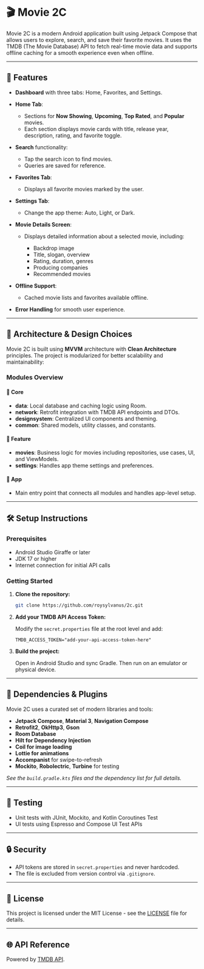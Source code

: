 # 🎬 Movie 2C

Movie 2C is a modern Android application built using Jetpack Compose that allows users to explore, search, and save their favorite movies. It uses the TMDB (The Movie Database) API to fetch real-time movie data and supports offline caching for a smooth experience even when offline.

---

## 📱 Features

* **Dashboard** with three tabs: Home, Favorites, and Settings.
* **Home Tab**:

  * Sections for **Now Showing**, **Upcoming**, **Top Rated**, and **Popular** movies.
  * Each section displays movie cards with title, release year, description, rating, and favorite toggle.
* **Search** functionality:

  * Tap the search icon to find movies.
  * Queries are saved for reference.
* **Favorites Tab**:

  * Displays all favorite movies marked by the user.
* **Settings Tab**:

  * Change the app theme: Auto, Light, or Dark.
* **Movie Details Screen**:

  * Displays detailed information about a selected movie, including:

    * Backdrop image
    * Title, slogan, overview
    * Rating, duration, genres
    * Producing companies
    * Recommended movies
* **Offline Support**:

  * Cached movie lists and favorites available offline.
* **Error Handling** for smooth user experience.

---

## 🧠 Architecture & Design Choices

Movie 2C is built using **MVVM** architecture with **Clean Architecture** principles. The project is modularized for better scalability and maintainability:

### Modules Overview

#### 🔹 Core

* **data**: Local database and caching logic using Room.
* **network**: Retrofit integration with TMDB API endpoints and DTOs.
* **designsystem**: Centralized UI components and theming.
* **common**: Shared models, utility classes, and constants.

#### 🔹 Feature

* **movies**: Business logic for movies including repositories, use cases, UI, and ViewModels.
* **settings**: Handles app theme settings and preferences.

#### 🔹 App

* Main entry point that connects all modules and handles app-level setup.

---

## 🛠️ Setup Instructions

### Prerequisites

* Android Studio Giraffe or later
* JDK 17 or higher
* Internet connection for initial API calls

### Getting Started

1. **Clone the repository:**

   ```bash
   git clone https://github.com/roysylvanus/2c.git
   ```

2. **Add your TMDB API Access Token:**

   Modify the `secret.properties` file at the root level and add:

   ```properties
   TMDB_ACCESS_TOKEN="add-your-api-access-token-here"
   ```

3. **Build the project:**

   Open in Android Studio and sync Gradle. Then run on an emulator or physical device.

---

## 🔌 Dependencies & Plugins

Movie 2C uses a curated set of modern libraries and tools:

* **Jetpack Compose**, **Material 3**, **Navigation Compose**
* **Retrofit2**, **OkHttp3**, **Gson**
* **Room Database**
* **Hilt for Dependency Injection**
* **Coil for image loading**
* **Lottie for animations**
* **Accompanist** for swipe-to-refresh
* **Mockito**, **Robolectric**, **Turbine** for testing

*See the `build.gradle.kts` files and the dependency list for full details.*

---

## 🧪 Testing

* Unit tests with JUnit, Mockito, and Kotlin Coroutines Test
* UI tests using Espresso and Compose UI Test APIs

---

## 🔒 Security

* API tokens are stored in `secret.properties` and never hardcoded.
* The file is excluded from version control via `.gitignore`.

---

## 📄 License

This project is licensed under the MIT License - see the [LICENSE](LICENSE) file for details.

---

## 🌐 API Reference

Powered by [TMDB API](https://developer.themoviedb.org/docs/getting-started).
